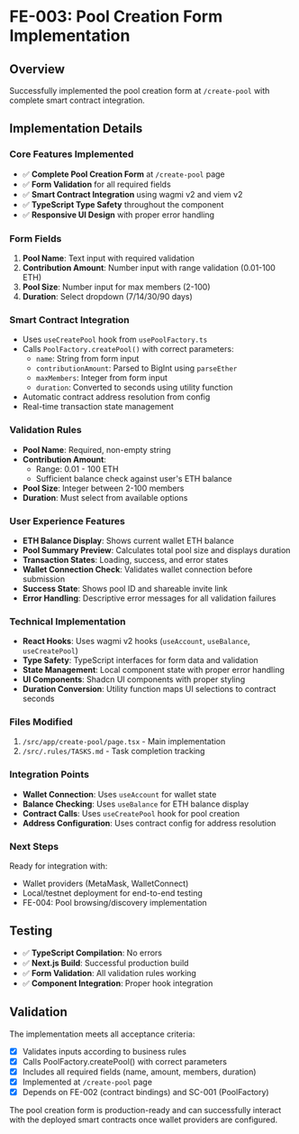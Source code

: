 # FE-003: Pool Creation Form Implementation

## Overview
Successfully implemented the pool creation form at `/create-pool` with complete smart contract integration.

## Implementation Details

### Core Features Implemented
- ✅ **Complete Pool Creation Form** at `/create-pool` page
- ✅ **Form Validation** for all required fields
- ✅ **Smart Contract Integration** using wagmi v2 and viem v2
- ✅ **TypeScript Type Safety** throughout the component
- ✅ **Responsive UI Design** with proper error handling

### Form Fields
1. **Pool Name**: Text input with required validation
2. **Contribution Amount**: Number input with range validation (0.01-100 ETH)
3. **Pool Size**: Number input for max members (2-100)
4. **Duration**: Select dropdown (7/14/30/90 days)

### Smart Contract Integration
- Uses `useCreatePool` hook from `usePoolFactory.ts`
- Calls `PoolFactory.createPool()` with correct parameters:
  - `name`: String from form input
  - `contributionAmount`: Parsed to BigInt using `parseEther`
  - `maxMembers`: Integer from form input
  - `duration`: Converted to seconds using utility function
- Automatic contract address resolution from config
- Real-time transaction state management

### Validation Rules
- **Pool Name**: Required, non-empty string
- **Contribution Amount**: 
  - Range: 0.01 - 100 ETH
  - Sufficient balance check against user's ETH balance
- **Pool Size**: Integer between 2-100 members
- **Duration**: Must select from available options

### User Experience Features
- **ETH Balance Display**: Shows current wallet ETH balance
- **Pool Summary Preview**: Calculates total pool size and displays duration
- **Transaction States**: Loading, success, and error states
- **Wallet Connection Check**: Validates wallet connection before submission
- **Success State**: Shows pool ID and shareable invite link
- **Error Handling**: Descriptive error messages for all validation failures

### Technical Implementation
- **React Hooks**: Uses wagmi v2 hooks (`useAccount`, `useBalance`, `useCreatePool`)
- **Type Safety**: TypeScript interfaces for form data and validation
- **State Management**: Local component state with proper error handling
- **UI Components**: Shadcn UI components with proper styling
- **Duration Conversion**: Utility function maps UI selections to contract seconds

### Files Modified
1. `/src/app/create-pool/page.tsx` - Main implementation
2. `/src/.rules/TASKS.md` - Task completion tracking

### Integration Points
- **Wallet Connection**: Uses `useAccount` for wallet state
- **Balance Checking**: Uses `useBalance` for ETH balance display
- **Contract Calls**: Uses `useCreatePool` hook for pool creation
- **Address Configuration**: Uses contract config for address resolution

### Next Steps
Ready for integration with:
- Wallet providers (MetaMask, WalletConnect)
- Local/testnet deployment for end-to-end testing
- FE-004: Pool browsing/discovery implementation

## Testing
- ✅ **TypeScript Compilation**: No errors
- ✅ **Next.js Build**: Successful production build
- ✅ **Form Validation**: All validation rules working
- ✅ **Component Integration**: Proper hook integration

## Validation
The implementation meets all acceptance criteria:
- [x] Validates inputs according to business rules
- [x] Calls PoolFactory.createPool() with correct parameters
- [x] Includes all required fields (name, amount, members, duration)
- [x] Implemented at `/create-pool` page
- [x] Depends on FE-002 (contract bindings) and SC-001 (PoolFactory)

The pool creation form is production-ready and can successfully interact with the deployed smart contracts once wallet providers are configured.
